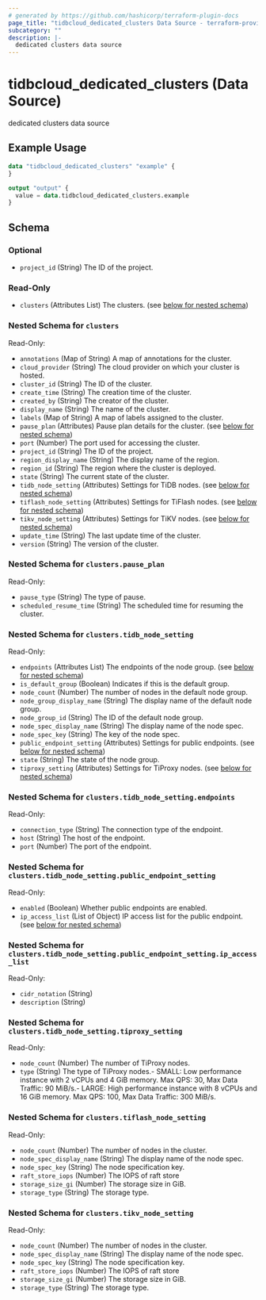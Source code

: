 ```yaml
---
# generated by https://github.com/hashicorp/terraform-plugin-docs
page_title: "tidbcloud_dedicated_clusters Data Source - terraform-provider-tidbcloud"
subcategory: ""
description: |-
  dedicated clusters data source
---
```


# tidbcloud_dedicated_clusters (Data Source)

dedicated clusters data source

## Example Usage

```terraform
data "tidbcloud_dedicated_clusters" "example" {
}

output "output" {
  value = data.tidbcloud_dedicated_clusters.example
}
```

<!-- schema generated by tfplugindocs -->
## Schema

### Optional

- `project_id` (String) The ID of the project.

### Read-Only

- `clusters` (Attributes List) The clusters. (see [below for nested schema](#nestedatt--clusters))

<a id="nestedatt--clusters"></a>
### Nested Schema for `clusters`

Read-Only:

- `annotations` (Map of String) A map of annotations for the cluster.
- `cloud_provider` (String) The cloud provider on which your cluster is hosted.
- `cluster_id` (String) The ID of the cluster.
- `create_time` (String) The creation time of the cluster.
- `created_by` (String) The creator of the cluster.
- `display_name` (String) The name of the cluster.
- `labels` (Map of String) A map of labels assigned to the cluster.
- `pause_plan` (Attributes) Pause plan details for the cluster. (see [below for nested schema](#nestedatt--clusters--pause_plan))
- `port` (Number) The port used for accessing the cluster.
- `project_id` (String) The ID of the project.
- `region_display_name` (String) The display name of the region.
- `region_id` (String) The region where the cluster is deployed.
- `state` (String) The current state of the cluster.
- `tidb_node_setting` (Attributes) Settings for TiDB nodes. (see [below for nested schema](#nestedatt--clusters--tidb_node_setting))
- `tiflash_node_setting` (Attributes) Settings for TiFlash nodes. (see [below for nested schema](#nestedatt--clusters--tiflash_node_setting))
- `tikv_node_setting` (Attributes) Settings for TiKV nodes. (see [below for nested schema](#nestedatt--clusters--tikv_node_setting))
- `update_time` (String) The last update time of the cluster.
- `version` (String) The version of the cluster.

<a id="nestedatt--clusters--pause_plan"></a>
### Nested Schema for `clusters.pause_plan`

Read-Only:

- `pause_type` (String) The type of pause.
- `scheduled_resume_time` (String) The scheduled time for resuming the cluster.


<a id="nestedatt--clusters--tidb_node_setting"></a>
### Nested Schema for `clusters.tidb_node_setting`

Read-Only:

- `endpoints` (Attributes List) The endpoints of the node group. (see [below for nested schema](#nestedatt--clusters--tidb_node_setting--endpoints))
- `is_default_group` (Boolean) Indicates if this is the default group.
- `node_count` (Number) The number of nodes in the default node group.
- `node_group_display_name` (String) The display name of the default node group.
- `node_group_id` (String) The ID of the default node group.
- `node_spec_display_name` (String) The display name of the node spec.
- `node_spec_key` (String) The key of the node spec.
- `public_endpoint_setting` (Attributes) Settings for public endpoints. (see [below for nested schema](#nestedatt--clusters--tidb_node_setting--public_endpoint_setting))
- `state` (String) The state of the node group.
- `tiproxy_setting` (Attributes) Settings for TiProxy nodes. (see [below for nested schema](#nestedatt--clusters--tidb_node_setting--tiproxy_setting))

<a id="nestedatt--clusters--tidb_node_setting--endpoints"></a>
### Nested Schema for `clusters.tidb_node_setting.endpoints`

Read-Only:

- `connection_type` (String) The connection type of the endpoint.
- `host` (String) The host of the endpoint.
- `port` (Number) The port of the endpoint.


<a id="nestedatt--clusters--tidb_node_setting--public_endpoint_setting"></a>
### Nested Schema for `clusters.tidb_node_setting.public_endpoint_setting`

Read-Only:

- `enabled` (Boolean) Whether public endpoints are enabled.
- `ip_access_list` (List of Object) IP access list for the public endpoint. (see [below for nested schema](#nestedatt--clusters--tidb_node_setting--public_endpoint_setting--ip_access_list))

<a id="nestedatt--clusters--tidb_node_setting--public_endpoint_setting--ip_access_list"></a>
### Nested Schema for `clusters.tidb_node_setting.public_endpoint_setting.ip_access_list`

Read-Only:

- `cidr_notation` (String)
- `description` (String)



<a id="nestedatt--clusters--tidb_node_setting--tiproxy_setting"></a>
### Nested Schema for `clusters.tidb_node_setting.tiproxy_setting`

Read-Only:

- `node_count` (Number) The number of TiProxy nodes.
- `type` (String) The type of TiProxy nodes.- SMALL: Low performance instance with 2 vCPUs and 4 GiB memory. Max QPS: 30, Max Data Traffic: 90 MiB/s.- LARGE: High performance instance with 8 vCPUs and 16 GiB memory. Max QPS: 100, Max Data Traffic: 300 MiB/s.



<a id="nestedatt--clusters--tiflash_node_setting"></a>
### Nested Schema for `clusters.tiflash_node_setting`

Read-Only:

- `node_count` (Number) The number of nodes in the cluster.
- `node_spec_display_name` (String) The display name of the node spec.
- `node_spec_key` (String) The node specification key.
- `raft_store_iops` (Number) The IOPS of raft store
- `storage_size_gi` (Number) The storage size in GiB.
- `storage_type` (String) The storage type.


<a id="nestedatt--clusters--tikv_node_setting"></a>
### Nested Schema for `clusters.tikv_node_setting`

Read-Only:

- `node_count` (Number) The number of nodes in the cluster.
- `node_spec_display_name` (String) The display name of the node spec.
- `node_spec_key` (String) The node specification key.
- `raft_store_iops` (Number) The IOPS of raft store
- `storage_size_gi` (Number) The storage size in GiB.
- `storage_type` (String) The storage type.
